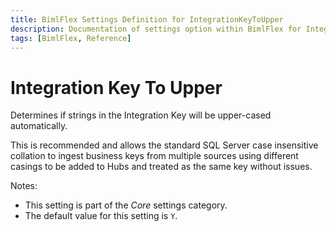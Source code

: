 ```yaml
---
title: BimlFlex Settings Definition for IntegrationKeyToUpper
description: Documentation of settings option within BimlFlex for IntegrationKeyToUpper
tags: [BimlFlex, Reference]
---
```


# Integration Key To Upper

Determines if strings in the Integration Key will be upper-cased automatically.

This is recommended and allows the standard SQL Server case insensitive collation to ingest business keys from multiple sources using different casings to be added to Hubs and treated as the same key without issues.

Notes:

* This setting is part of the *Core* settings category.
* The default value for this setting is `Y`.

